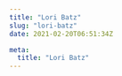 ```yaml
---
title: "Lori Batz"
slug: "lori-batz"
date: 2021-02-20T06:51:34Z

meta:
  title: "Lori Batz"
---
```



